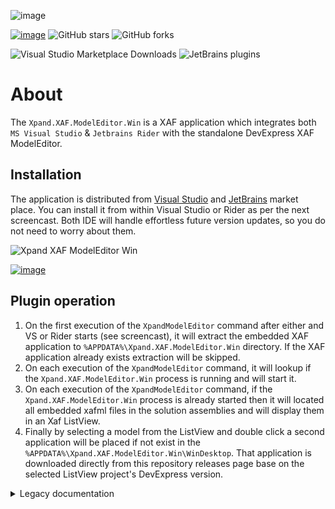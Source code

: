 ![image](https://user-images.githubusercontent.com/159464/66713086-c8c5a800-edae-11e9-9bc1-73ffc0c215fb.png)

[![image](http://185-229-225-45.cloud-xip.com/badge/Exclusive%20services%3F-Head%20to%20the%20dashboard-Blue)](https://github.com/sponsors/apobekiaris) ![GitHub stars](http://185-229-225-45.cloud-xip.com/github/stars/expandframework/devexpress.xaf?label=Star%20the%20project%20if%20you%20think%20it%20deserves%20it&style=social) ![GitHub forks](http://185-229-225-45.cloud-xip.com/github/forks/expandframework/Devexpress.Xaf?label=Fork%20the%20project%20to%20extend%20and%20contribute&style=social)


![Visual Studio Marketplace Downloads](http://185-229-225-45.cloud-xip.com/visual-studio-marketplace/d/eXpandFramework.XVSIX64?label=Visual%20Studio) ![JetBrains plugins](http://185-229-225-45.cloud-xip.com/jetbrains/plugin/d/17687-xpand?label=Jetbrains%20Rider)

# About

The `Xpand.XAF.ModelEditor.Win` is a XAF application which integrates both `MS Visual Studio` & `Jetbrains Rider` with the standalone DevExpress XAF ModelEditor.

## Installation

The application is distributed from [Visual Studio](https://marketplace.visualstudio.com/items?itemName=eXpandFramework.XVSIX64) and [JetBrains](https://plugins.jetbrains.com/plugin/17687-xpand) market place. You can install it from within Visual Studio or Rider as per the next screencast. Both IDE will handle effortless future version updates, so you do not need to worry about them.

![Xpand XAF ModelEditor Win](https://user-images.githubusercontent.com/159464/134785037-e40fe22e-a9c6-4ee5-9f4a-70101f318f7d.gif)

[![image](https://user-images.githubusercontent.com/159464/87556331-2fba1980-c6bf-11ea-8a10-e525dda86364.png)](https://youtu.be/WCuNr-E5n7U)

## Plugin operation 


1. On the first execution of the `XpandModelEditor` command after either and VS or Rider starts (see screencast), it will extract the embedded XAF application to `%APPDATA%\Xpand.XAF.ModelEditor.Win` directory. If the XAF application already exists extraction will be skipped.
2. On each execution of the `XpandModelEditor` command, it will lookup if the `Xpand.XAF.ModelEditor.Win` process is running and will start it. 
3. On each execution of the `XpandModelEditor` command, if the `Xpand.XAF.ModelEditor.Win` process is already started then it will located all embedded xafml files in the solution assemblies and will display them in an Xaf ListView. 
4. Finally by selecting a model from the ListView and double click a second application will be placed if not exist in the `%APPDATA%\Xpand.XAF.ModelEditor.Win\WinDesktop`. That application is downloaded directly from this repository releases page base on the selected ListView project's DevExpress version.

<details><summary>Legacy documentation</summary>
<p>



# About

The `Xpand.XAF.ModelEditor` package contains a standalone version of XAF Model Editor, designed to integrate with Visual Studio, Rider, Explorer as standalone without any dependency to eXpandFramework packages. ALternatively you can use the VSIX package where the XpandModelEditor is embedded as described in [VSIX integration section](https://github.com/eXpandFramework/DevExpress.XAF/tree/master/tools/Xpand.XAF.ModelEditor#vsix-integration). 

## VSIX integration 

Having installed the VSIX package (available in the [releases page](https://github.com/eXpandFramework/eXpand/releases)) you will also get the XpandModelEditor as it is embedded and there is no need to install anything else.

In the VSIX ModelEditor integration there is an extra tool, the `XAF Solution Model List` which
is very useful when you work in VS with large projects as it uses a grid to allow fast navigation. In addition can open extra models and not only the XAF default ones. Bellow you see the AllModules.sln which contains all the modules of the main framework with some custom filter applied `.w`.

![image](https://user-images.githubusercontent.com/159464/75141828-769c7800-56fa-11ea-9498-49374bb96fae.png)


> The XAF Solution Model List in some systems may have transparency issues. To fix it uncheck the VS Menu/Options/Environment/General/Optimize Rendering...

Next you will get instructions on how to use the XpandModelEditor with Rider or Visual Studio or Explorer without the VSIX.

## Installation

Use the Package Manager, or the next command to one of your projects in your solution.

```ps1
Install-Package Xpand.XAF.ModelEditor
```

## Requirements

1. DevExpress or eXpandFramework installation is optional.
2. Visual Studio integration is done once however requires manual effort.
3. Rider integration is fully automated.
4. There is no need to install the package to more than one project in your solution or to update it if you add/remove projects.
4. The package is version agnostic in regards to DevExpress version, meaning you do not have to update when you change your DevExpress version.
5. There is no need to have Visual Studio installed if you only use Rider but dotnet core should be installed.

## How it works

`Xpand.XAF.ModelEditor` package is distributed from nuget.org as a Nuget package. After each build it will detect the used DevExpress version and will download the required DevExpress dependencies from your system feeds. So if you already have DevExpress installed there is no need for extra configuration. If not just make sure you add a feed to Nuget.config that points to valid DevExpress packages (local or remote). Subsequent builds won't download or check those dependencies but they will modify the solution bootstrappers if needed e.g. a new project added to the solution.

All downloaded dependencies for each XAF version remain inside the package installation folder under the ModelerLibDownloader\bin directory.

If it fails to detect the DevExpress version used due to either indirect references or another way of package reference configuration, then you can force by using the `DevExpressVersion` msbuild property.
### TroubleShooting

1. The work is done on each build so start from a clean build.
2. If previous step did not work delete the Nuget package from your nuget cache and try again.
3. You still have problems then enable logging by either setting the Environmental variable `ModelEditorVerbose` to 1 or the same MSBuild property to true. This will generate an execution.log inside the package directory, provide it to support with as much details as possible over the usage context..
4. For support, feedback etc. use the main project [issues](https://github.com/eXpandFramework/eXpand/issues/new/choose).

[![GitHub issues by-label](http://185-229-225-45.cloud-xip.com/github/issues/expandframework/expand/XpandModelEditor)](https://github.com/eXpandFramework/eXpand/issues?utf8=%E2%9C%93&q=is%3Aissue+is%3Aopen+sort%3Aupdated-desc+label%3AXpandModelEditor) [![GitHub close issues](http://185-229-225-45.cloud-xip.com/github/issues-closed/eXpandFramework/eXpand/XpandModelEditor.svg)](https://github.com/eXpandFramework/eXpand/issues?utf8=%E2%9C%93&q=is%3Aissue+is%3Aclosed+sort%3Aupdated-desc+label%3AXpandModelEditor)

## Rider installation
Rider installation is ready to go without any additional steps. The Xpand.XAF.ModelEditor creates an external tool in your Settings/Custom tools.

![image](https://user-images.githubusercontent.com/159464/75139968-9f227300-56f6-11ea-98f7-47c7aab37b8d.png)

and a menu entry in the solution explorer context menu which is shown only for xafml files.
<twitter>
![image](https://user-images.githubusercontent.com/159464/75140145-06d8be00-56f7-11ea-9e0e-9b03b6e2381f.png)
</twitter>
If you prefer to work with Rider without having installed DevExpress consider the following cmdlets from the [XpandPwsh](https://github.com/eXpandFramework/XpandPwsh) module:
1. [Start-XpandProjectConverter](https://github.com/eXpandFramework/XpandPwsh/wiki/Start-XpandProjectConverter)
2. [New-XafProject](https://github.com/eXpandFramework/XpandPwsh/wiki/New-XAFProject)

## Visual Studio installation

1. Create a custom tool from your VS Tools/External Tools menu as shown:

   ![image](https://user-images.githubusercontent.com/159464/75140431-92524f00-56f7-11ea-821d-698b32e89327.png)

   Argumens: /Q /D /E:OFF /C "$(ProjectDir)Xpand.XAF.ModelEditor.bat"
2. Create a solution context menu entry following the next steps:
  
  Go to your VS Tools -> Customize ... -> Commands -> Context Menu -> Project and Solution Context Menus | Item menu

  ![image](https://user-images.githubusercontent.com/159464/75140808-51a70580-56f8-11ea-862b-1b400fbcedaa.png)

  Choose either Open or Add Command and the Tools and select the command that matches the index of your External tool you created previously.

  ![image](https://user-images.githubusercontent.com/159464/75140909-82873a80-56f8-11ea-8c0c-c48bf8cf934c.png)

  The context entry should now be visible.

  ![image](https://user-images.githubusercontent.com/159464/75141245-3b4d7980-56f9-11ea-9d41-81642c134946.png)






</p>
</details>
